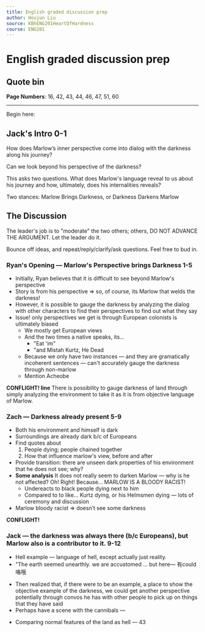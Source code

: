 ```yaml
---
title: English graded discussion prep
author: Houjun Liu
source: KBhENG201HeartOfHardness
course: ENG201
---
```


# English graded discussion prep

## Quote bin

**Page Numbers**: 16, 42, 43, 44, 46, 47, 51, 60

***

Begin here:

## Jack's Intro 0-1

How does Marlow’s inner perspective come into dialog with the darkness along his journey?

Can we look beyond his perspective of the darkness?

This asks two questions. What does Marlow's language reveal to us about his journey and how, ultimately, does his internalities reveals?

Two stances: Marlow Brings Darkness, or Darkness Darkens Marlow


## The Discussion

The leader's job is to "moderate" the two others; others, DO NOT ADVANCE THE ARGUMENT. Let the leader do it.

Bounce off ideas, and repeat/reply/clarify/ask questions. Feel free to bud in.

### Ryan's Opening — Marlow's Perspective brings Darkness 1-5
* Initially, Ryan believes that it is difficult to see beyond Marlow's perspective
* Story is from his perspective => so, of course, its Marlow that welds the darkness!
* However, it is possible to gauge the darkness by analyzing the dialog with other characters to find their perspectives to find out what they say
* Issue! only perspectives we get is through European colonists is ultimately biased
	* We mostly get European views
	* And the two times a native speaks, its...
		* "Eat 'im"
		* "and Mistah Kurtz, He Dead
	* Because we only have two instances — and they are gramatically incoherent sentences —  can't accurately gauge the darkness through non-marlow
	* Mention Acheobe
	
**CONFLIGHT! line** There is possibility to gauge darkness of land through simply analyzing the environment to take it as it is from objective language of Marlow.

### Zach — Darkness already present 5-9
* Both his environment and himself is dark
* Surroundings are already dark b/c of Europeans
* Find quotes about
	1. People dying; people chained together
	2. How that influence marlow's view, before and after
* Provide transition: there are unseen dark properties of his environment that he does not see; why? 
* **Some analysis** It does not really seem to darken Marlow  — why is he not affected? Oh! Right! Because... MARLOW IS A BLOODY RACIST!
	* Undereacts to black people dying next to him
	* Compared to to like... Kurtz dying, or his Helmsmen dying — lots of ceremony and discussion
* Marlow bloody racist => doesn’t see some darkness

**CONFLIGHT!**

### Jack — the darkness was always there (b/c Europeans), but Marlow also is a contributor to it. 9-12
- Hell example — language of hell, except actually just reality.
- "The earth seemed unearthly. we are accustomed ... but here— 有could咯哦
* Then realized that, if there were to be an example, a place to show the objective example of the darkness, we could get another perspective potentially through convos he has with other people to pick up on things that they have said
* Perhaps have a scene with the cannibals — 



- Comparing normal features of the land as hell — 43
